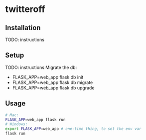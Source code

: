 # twitteroff


## Installation

TODO: instructions

## Setup

TODO: instructions
Migrate the db:
- FLASK_APP=web_app flask db init
- FLASK_APP=web_app flask db migrate
- FLASK_APP=web_app flask db upgrade



## Usage

```sh
# Mac:
FLASK_APP=web_app flask run
# Windows:
export FLASK_APP=web_app # one-time thing, to set the env var
flask run
```



